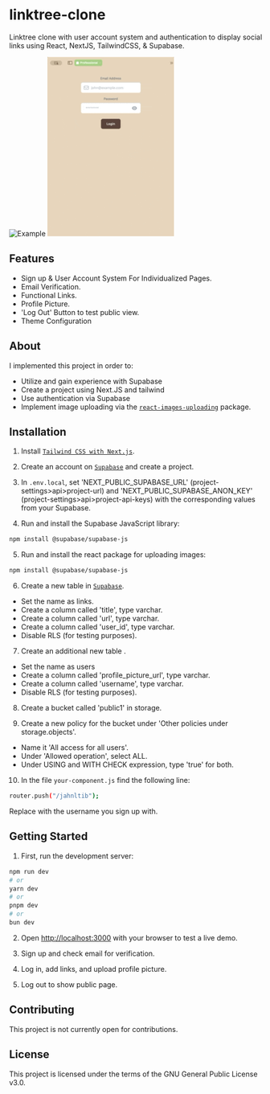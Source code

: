# linktree-clone 

Linktree clone with user account system and authentication to display social links using React, NextJS, TailwindCSS, & Supabase.

![Example](images/ex.png)
![Demo](images/demo.gif)

## Features 
- Sign up & User Account System For Individualized Pages.
- Email Verification.
- Functional Links.
- Profile Picture.
- 'Log Out' Button to test public view.
- Theme Configuration

## About 

I implemented this project in order to:
- Utilize and gain experience with Supabase
- Create a project using Next.JS and tailwind
- Use authentication via Supabase 
- Implement image uploading via the [`react-images-uploading`](https://www.npmjs.com/package/react-images-uploading) package.

## Installation 

1. Install [`Tailwind CSS with Next.js`](https://tailwindcss.com/docs/guides/nextjs).

2. Create an account on [`Supabase`](https://supabase.com) and create a project.

3. In `.env.local`, set 'NEXT_PUBLIC_SUPABASE_URL' (project-settings>api>project-url) and 'NEXT_PUBLIC_SUPABASE_ANON_KEY' (project-settings>api>project-api-keys) with the corresponding values from your Supabase.

4. Run and install the Supabase JavaScript library:
```bash
npm install @supabase/supabase-js
```

5. Run and install the react package for uploading images: 
```bash
npm install @supabase/supabase-js
```

6. Create a new table in [`Supabase`](https://supabase.com).
- Set the name as links.
- Create a column called 'title', type varchar.
- Create a column called 'url', type varchar.
- Create a column called 'user_id', type varchar.
- Disable RLS (for testing purposes).

7. Create an additional new table .
- Set the name as users
- Create a column called 'profile_picture_url', type varchar.
- Create a column called 'username', type varchar.
- Disable RLS (for testing purposes).

8. Create a bucket called 'public1' in storage.

9. Create a new policy for the bucket under 'Other policies under storage.objects'.
- Name it 'All access for all users'.
- Under 'Allowed operation', select ALL.
- Under USING and WITH CHECK expression, type 'true' for both.

10. In the file `your-component.js` find the following line:
```Bash
router.push("/jahnltib");
```
Replace with the username you sign up with.


## Getting Started 

1. First, run the development server:

```bash
npm run dev
# or
yarn dev
# or
pnpm dev
# or
bun dev
```

2. Open [http://localhost:3000](http://localhost:3000) with your browser to test a live demo.

3. Sign up and check email for verification.

4. Log in, add links, and upload profile picture.

5. Log out to show public page.

## Contributing 

This project is not currently open for contributions.

## License 

This project is licensed under the terms of the GNU General Public License v3.0.
